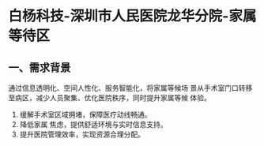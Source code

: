 # 白杨科技-深圳市人民医院龙华分院-家属等待区

## 一、需求背景
通过信息透明化、空间人性化、服务智能化，将家属等候场 景从手术室门口转移至病区，减少人员聚集、优化医院秩序，同时提升家属等候 体验。
1. 缓解手术室区域拥堵，保障医疗动线畅通。
2. 降低家属 焦虑，提供舒适环境与实时信息支持。
3. 提升医院管理效率，实现资源合理分配。
